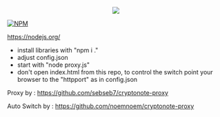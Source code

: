 <p align="center">
  <img src="https://preview.ibb.co/mADHTT/Crypto_Knight_Proxy_Mining_Switch_1.png">
</p>





[![NPM](https://nodei.co/npm/cryptonote-proxy.png)](https://npmjs.org/package/cryptonote-proxy)


https://nodejs.org/

- install libraries with "npm i ."
- adjust config.json
- start with "node proxy.js"
- don't open index.html from this repo, to control the switch point your browser to the "httpport" as in config.json

Proxy by : https://github.com/sebseb7/cryptonote-proxy

Auto Switch by : https://github.com/noemnoem/cryptonote-proxy
